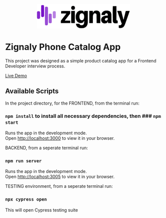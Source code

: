 <br />
<div align="center">
    <img  src="./public/assets/readme.png" alt="Logo" width="300" height="80">
  </a>
  </div>

# Zignaly Phone Catalog App

This project was designed as a simple product catalog app for a Frontend Developer interview process.

<a align="center" href="https://zignaly-phone-catalog.herokuapp.com/">Live Demo</a>

## Available Scripts

In the project directory, for the FRONTEND, from the terminal run:

### `npm install` to install all necessary dependencies, then ### `npm start`

Runs the app in the development mode.\
Open [http://localhost:3000](http://localhost:3000) to view it in your browser.

BACKEND, from a seperate terminal run:

### `npm run server`

Runs the app in the development mode.\
Open [http://localhost:3005](http://localhost:3005) to view it in your browser.

TESTING environment, from a seperate terminal run:

### `npx cypress open`

This will open Cypress testing suite
